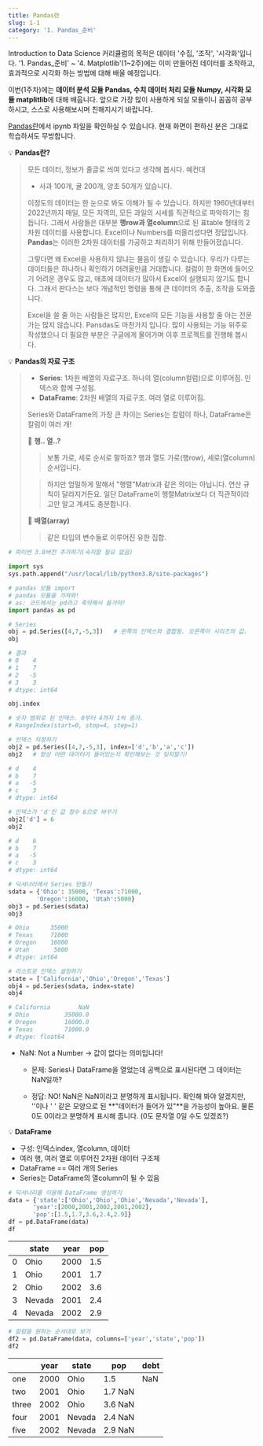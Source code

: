 ```yaml
---
title: Pandas란
slug: 1-1
category: '1. Pandas_준비'
---
```


Introduction to Data Science 커리큘럼의 목적은 데이터 '수집, '조작', '시각화'입니다. '1. Pandas_준비' ~ '4. Matplotlib'(1~2주)에는 이미 만들어진 데이터를 조작하고, 효과적으로 시각화 하는 방법에 대해 배울 예정입니다.

이번(1주차)에는 **데이터 분석 모듈 Pandas, 수치 데이터 처리 모듈 Numpy, 시각화 모듈 matplitlib**에 대해 배웁니다. 앞으로 가장 많이 사용하게 되실 모듈이니 꼼꼼히 공부하시고, 스스로 사용해보시며 친해지시기 바랍니다.

[Pandas란](https://github.com/Team-COSADAMA/Data-Science-Intro/blob/main/week1/1-1.ipynb)에서 ipynb 파일을 확인하실 수 있습니다. 현재 화면이 편하신 분은 그대로 학습하셔도 무방합니다.


💡 **Pandas란?**
>
> 모든 데이터, 정보가 줄글로 씌여 있다고 생각해 봅시다. 예컨대 
> - 사과 100개, 귤 200개, 양초 50개가 있습니다.
>
> 이정도의 데이터는 한 눈으로 봐도 이해가 될 수 있습니다. 하지만 1960년대부터 2022년까지 매일, 모든 지역의, 모든 과일의 시세를 직관적으로 파악하기는 힘듭니다. 그래서 사람들은 대부분 **행row과 열column**으로 된 표table 형태의 2차원 데이터를 사용합니다. Excel이나 Numbers를 떠올리셨다면 정답입니다. **Pandas**는 이러한 2차원 데이터를 가공하고 처리하기 위해 만들어졌습니다. 
>
> 그렇다면 왜 Excel을 사용하지 않냐는 물음이 생길 수 있습니다. 우리가 다루는 데이터들은 하나하나 확인하기 어려울만큼 거대합니다. 컬럼이 한 화면에 들어오기 어려운 경우도 많고, 애초에 데이터가 많아서 Excel이 실행되지 않기도 합니다. 그래서 판다스는 보다 개념적인 명령을 통해 큰 데이터의 추출, 조작을 도와줍니다.
>
> Excel을 쓸 줄 아는 사람들은 많지만, Excel의 모든 기능을 사용할 줄 아는 전문가는 많지 않습니다. Pansdas도 마찬가지 입니다. 많이 사용되는 기능 위주로 작성했으니 더 필요한 부분은 구글에게 물어가며 이후 프로젝트를 진행해 봅시다.


💡 **Pandas의 자료 구조**
>
> - **Series**: 1차원 배열의 자료구조. 하나의 열(column컬럼)으로 이루어짐. 인덱스와 함께 구성됨. 
> - **DataFrame**: 2차원 배열의 자료구조. 여러 열로 이루어짐.
>
> Series와 DataFrame의 가장 큰 차이는 Series는 칼럼이 하나, DataFrame은 칼럼이 여러 개!
>
> 📖 **행.. 열..?**
>
> > 보통 가로, 세로 순서로 말하죠? 행과 열도 가로(행row), 세로(열column) 순서입니다.
>
> > 하지만 엄밀하게 말해서 "행렬"Matrix과 같은 의미는 아닙니다. 연산 규칙이 달라지거든요. 일단 DataFrame이 행렬Matrix보다 더 직관적이라고만 알고 계셔도 충분합니다.
>
> 📖 **배열(array)** 
> 
> > 같은 타입의 변수들로 이루어진 유한 집합. 


```python
# 파이썬 3.8버전 추가하기(숙지할 필요 없음)

import sys 
sys.path.append("/usr/local/lib/python3.8/site-packages")
```

```python
# pandas 모듈 import
# pandas 모듈을 가져와! 
# as: 코드에서는 pd라고 축약해서 쓸거야!
import pandas as pd
```

```python
# Series
obj = pd.Series([4,7,-5,3])   # 왼쪽의 인덱스와 결합됨. 오른쪽이 시리즈의 값.
obj

# 결과
# 0    4
# 1    7
# 2   -5
# 3    3
# dtype: int64
```

```python
obj.index

# 숫자 범위로 된 인덱스. 0부터 4까지 1씩 증가.
# RangeIndex(start=0, stop=4, step=1)
```

```python
# 인덱스 지정하기
obj2 = pd.Series([4,7,-5,3], index=['d','b','a','c'])
obj2   # 항상 어떤 데이터가 들어있는지 확인해보는 것 잊지말기!

# d    4
# b    7
# a   -5
# c    3
# dtype: int64
```

```python
# 인덱스가 'd'인 값 정수 6으로 바꾸기
obj2['d'] = 6
obj2

# d    6
# b    7
# a   -5
# c    3
# dtype: int64
```


```python
# 딕셔너리에서 Series 만들기 
sdata = {'Ohio': 35000, 'Texas':71000,
        'Oregon':16000, 'Utah':5000}
obj3 = pd.Series(sdata)
obj3

# Ohio      35000
# Texas     71000
# Oregon    16000
# Utah       5000
# dtype: int64
```

```python
# 리스트로 인덱스 설정하기
state = ['California','Ohio','Oregon','Texas']
obj4 = pd.Series(sdata, index=state)
obj4

# California        NaN
# Ohio          35000.0
# Oregon        16000.0
# Texas         71000.0
# dtype: float64
```

- NaN: Not a Number -> 값이 없다는 의미입니다!

     -  문제: Series나 DataFrame을 열었는데 공백으로 표시된다면 그 데이터는 NaN일까?

    - 정답: NO! NaN은 NaN이라고 분명하게 표시됩니다. 확인해 봐야 알겠지만, ''이나 ' ' 같은 모양으로 된 **"데이터가 들어가 있"**을 가능성이 높아요. 물론 0도 0이라고 분명하게 표시해 줍니다. (0도 문자열 0일 수도 있겠죠?)


💡 **DataFrame**
- 구성: 인덱스index, 열column, 데이터
- 여러 행, 여러 열로 이루어진 2차원 데이터 구조체
- DataFrame == 여러 개의 Series
- Series는 DataFrame의 열column이 될 수 있음

```python
# 딕셔너리를 이용해 DataFrame 생성하기 
data = {'state':['Ohio','Ohio','Ohio','Nevada','Nevada'],
       'year':[2000,2001,2002,2001,2002],
       'pop':[1.5,1.7,3.6,2.4,2.9]}
df = pd.DataFrame(data)
df
```
|	|state|	year|	pop|
|---|-----|-----|------|
|0	|Ohio|	2000|	1.5|
|1	|Ohio|	2001|	1.7|
|2	|Ohio|	2002|	3.6|
|3	|Nevada|	2001|	2.4|
|4	|Nevada|	2002|	2.9|


```python
# 칼럼을 원하는 순서대로 보기 
df2 = pd.DataFrame(data, columns=['year','state','pop'])
df2
```
|	|year|	state|	pop|	debt|
|---|----|-------|-----|--------|
|one	|2000|	Ohio	|1.5|	NaN|
|two	|2001|	Ohio	|1.7	NaN|
|three	|2002|	Ohio	|3.6	NaN|
|four	|2001|	Nevada	|2.4	NaN|
|five	|2002|	Nevada	|2.9	NaN|
